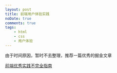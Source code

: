 ```yaml
---
layout: post
title: 前端用户体验实践
noDate: true
comments: true
tags:
    - html
    - css
    - 用户体验
---
```


由于时间原因，暂时不去整理，推荐一篇优秀的掘金文章

[前端优秀实践不完全指南](https://juejin.cn/post/6932647134944886797)